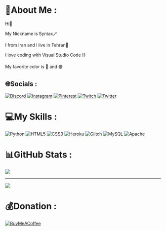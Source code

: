 # 💫About Me :
Hi👋 

My Nickname is Syntax🪄 

I from Iran and i live in Tehran🎈 

I love coding with Visual Studio Code ⛓️ 

My favorite color is 🔴 and 🟢 

## 🌐Socials :
[![Discord](https://img.shields.io/badge/Discord-%237289DA.svg?logo=discord&logoColor=white)](https://discord.gg/vSteXckfnZ) [![Instagram](https://img.shields.io/badge/Instagram-%23E4405F.svg?logo=Instagram&logoColor=white)](https://instagram.com/s3pehr._____) [![Pinterest](https://img.shields.io/badge/Pinterest-%23E60023.svg?logo=Pinterest&logoColor=white)](https://pinterest.com/sepehrxz) [![Twitch](https://img.shields.io/badge/Twitch-%239146FF.svg?logo=Twitch&logoColor=white)](https://twitch.tv/sepewhr_12) [![Twitter](https://img.shields.io/badge/Twitter-%231DA1F2.svg?logo=Twitter&logoColor=white)](https://twitter.com/Sepehr4113) 

# 💻My Skills :
![Python](https://img.shields.io/badge/python-3670A0?style=for-the-badge&logo=python&logoColor=ffdd54) ![HTML5](https://img.shields.io/badge/html5-%23E34F26.svg?style=for-the-badge&logo=html5&logoColor=white) ![CSS3](https://img.shields.io/badge/css3-%231572B6.svg?style=for-the-badge&logo=css3&logoColor=white) ![Heroku](https://img.shields.io/badge/heroku-%23430098.svg?style=for-the-badge&logo=heroku&logoColor=white) ![Glitch](https://img.shields.io/badge/glitch-%233333FF.svg?style=for-the-badge&logo=glitch&logoColor=white) ![MySQL](https://img.shields.io/badge/mysql-%2300f.svg?style=for-the-badge&logo=mysql&logoColor=white) ![Apache](https://img.shields.io/badge/apache-%23D42029.svg?style=for-the-badge&logo=apache&logoColor=white)
# 📊GitHub Stats :
![](https://github-readme-stats.vercel.app/api/top-langs/?username=Sepehrdn&theme=dark&hide_border=false&include_all_commits=false&count_private=false&layout=compact)

---
[![](https://visitcount.itsvg.in/api?id=Sepehrdn&icon=4&color=12)](https://visitcount.itsvg.in)

  # 💰Donation :
  [![BuyMeACoffee](https://img.shields.io/badge/Buy%20Me%20a%20Coffee-ffdd00?style=for-the-badge&logo=buy-me-a-coffee&logoColor=black)](https://buymeacoffee.com/https://www.coffeebede.com/Syntax) 

